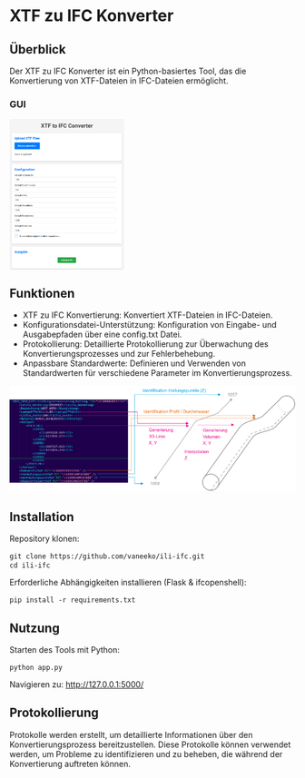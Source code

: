 # XTF zu IFC Konverter
## Überblick
Der XTF zu IFC Konverter ist ein Python-basiertes Tool, das die Konvertierung von XTF-Dateien in IFC-Dateien ermöglicht.
### GUI
<div style="overflow: auto;">
    <img src="img/GUI_XTFtoIFC.png" width=40% style="float: left; margin-right: 10px;">
</div>

<div style="clear: both;"></div>

## Funktionen
- XTF zu IFC Konvertierung: Konvertiert XTF-Dateien in IFC-Dateien.
- Konfigurationsdatei-Unterstützung: Konfiguration von Eingabe- und Ausgabepfaden über eine config.txt Datei.
- Protokollierung: Detaillierte Protokollierung zur Überwachung des Konvertierungsprozesses und zur Fehlerbehebung.
- Anpassbare Standardwerte: Definieren und Verwenden von Standardwerten für verschiedene Parameter im Konvertierungsprozess.
  
![Bild der Konvertierungslogik](img/conv.png)
## Installation
Repository klonen:
```
git clone https://github.com/vaneeko/ili-ifc.git
cd ili-ifc
```
Erforderliche Abhängigkeiten installieren (Flask & ifcopenshell):
```
pip install -r requirements.txt
```
## Nutzung
Starten des Tools mit Python:
```
python app.py
```
Navigieren zu: http://127.0.0.1:5000/

## Protokollierung
Protokolle werden erstellt, um detaillierte Informationen über den Konvertierungsprozess bereitzustellen. Diese Protokolle können verwendet werden, um Probleme zu identifizieren und zu beheben, die während der Konvertierung auftreten können.
